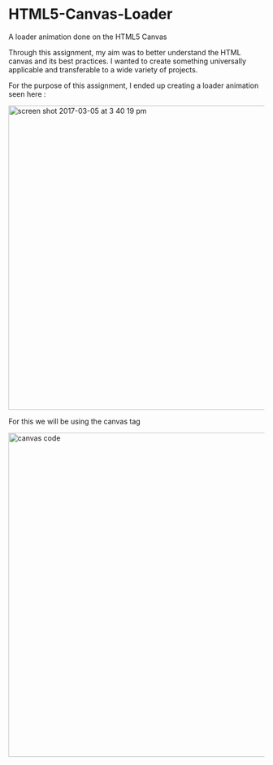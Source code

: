 # HTML5-Canvas-Loader
A loader animation done on the HTML5 Canvas 

Through this assignment, my aim was to better understand the HTML canvas and its best practices. I wanted to create something universally applicable and transferable to a wide variety of projects. 

For the purpose of this assignment, I ended up creating a loader animation seen here : 

<img width="599" alt="screen shot 2017-03-05 at 3 40 19 pm" src="https://cloud.githubusercontent.com/assets/24251065/23591149/311ac2b6-01ba-11e7-8a74-e2c2a22d4a8b.png">

For this we will be using the canvas tag 

<img width="638" alt="canvas code" src="https://cloud.githubusercontent.com/assets/24251065/23625301/b5c7d906-0276-11e7-814a-7226b1784263.png">
